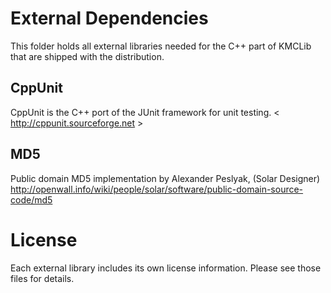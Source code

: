 External Dependencies
======================
This folder holds all external libraries needed for the C++ part of KMCLib
that are shipped with the distribution.

CppUnit
--------
CppUnit is the C++ port of the JUnit framework for unit
testing. < http://cppunit.sourceforge.net >

MD5
----
Public domain MD5 implementation by
Alexander Peslyak, (Solar Designer) <solar at openwall.com>
http://openwall.info/wiki/people/solar/software/public-domain-source-code/md5

License
========
Each external library includes its own license information.
Please see those files for details.

